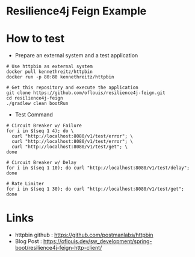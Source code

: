 # Resilience4j Feign Example

# How to test

- Prepare an external system and a test application
```
# Use httpbin as external system
docker pull kennethreitz/httpbin
docker run -p 80:80 kennethreitz/httpbin

# Get this repository and execute the application
git clone https://github.com/oflouis/resilience4j-feign.git
cd resilience4j-feign
./gradlew clean bootRun 
```

- Test Command
```
# Circuit Breaker w/ Failure
for i in $(seq 1 4); do \
  curl "http://localhost:8080/v1/test/error"; \
  curl "http://localhost:8080/v1/test/error"; \
  curl "http://localhost:8080/v1/test/get"; \
done

# Circuit Breaker w/ Delay
for i in $(seq 1 10); do curl "http://localhost:8080/v1/test/delay"; done

# Rate Limiter
for i in $(seq 1 30); do curl "http://localhost:8080/v1/test/get"; done
```

# Links

- httpbin github : https://github.com/postmanlabs/httpbin
- Blog Post : https://oflouis.dev/sw_development/spring-boot/resilience4j-feign-http-client/
